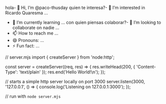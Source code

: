 hola- 👋 Hi, I’m @paco-thusday
quien te interesa?- 👀 I’m interested in Ricardo Quaresma ...
- 🌱 I’m currently learning ...
con quien piensas colaborar?- 💞️ I’m looking to collaborate on nadie  ...
- 📫 How to reach me ...
- 😄 Pronouns: ...
- ⚡ Fun fact: ...

// server.mjs
import { createServer } from 'node:http';

const server = createServer((req, res) => {
  res.writeHead(200, { 'Content-Type': 'text/plain' });
  res.end('Hello World!\n');
});

// starts a simple http server locally on port 3000
server.listen(3000, '127.0.0.1', () => {
  console.log('Listening on 127.0.0.1:3000');
});

// run with `node server.mjs`

<!---
paco-thusday/paco-thusday is a ✨ special ✨ repository because its `README.md` (this file) appears on your GitHub profile.
You can click the Preview link to take a look at your changes.
--->
